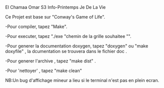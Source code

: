 El Chamaa Omar 
S3 Info-Printemps
				Je De La Vie 


Ce Projet est base sur "Conway's Game of Life".


-Pour compiler, tapez "Make".

-Pour executer, tapez "./exe "chemin de la grille souhaitee "".

-Pour generer la documentation doxygen, tapez "doxygen" ou "make doxyfile" , la dcumentation se trouvera dans le fichier doc .

-Pour generer l'archive , tapez "make dist" .

-Pour 'nettoyer' , tapez "make clean"



NB:Un bug d'affichage mineur a lieu si le terminal n'est pas en plein ecran.



